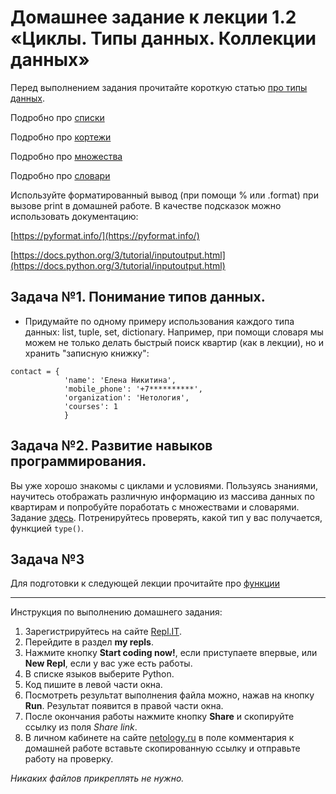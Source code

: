# Домашнее задание к лекции 1.2 «Циклы. Типы данных. Коллекции данных»

Перед выполнением задания прочитайте короткую статью [про типы данных](https://wombat.org.ua/AByteOfPython/data_structures.html).

Подробно про [списки](https://pythonworld.ru/tipy-dannyx-v-python/spiski-list-funkcii-i-metody-spiskov.html)

Подробно про [кортежи](https://pythonworld.ru/tipy-dannyx-v-python/kortezhi-tuple.html)

Подробно про [множества](https://pythonworld.ru/tipy-dannyx-v-python/mnozhestva-set-i-frozenset.html)

Подробно про [словари](https://pythonworld.ru/tipy-dannyx-v-python/slovari-dict-funkcii-i-metody-slovarej.html)

Используйте форматированный вывод (при помощи % или .format) при вызове print в домашней работе. В качестве подсказок можно использовать документацию:

[https://pyformat.info/](https://pyformat.info/)

[https://docs.python.org/3/tutorial/inputoutput.html](https://docs.python.org/3/tutorial/inputoutput.html)


## Задача №1. Понимание типов данных.
   * Придумайте по одному примеру использования каждого типа данных: list, tuple, set, dictionary. Например, при помощи словаря мы можем не только делать быстрый поиск квартир (как в лекции), но и хранить "записную книжку":
```
contact = {
            'name': 'Елена Никитина',
            'mobile_phone': '+7**********',
            'organization': 'Нетология',
            'courses': 1
            }
```

## Задача №2. Развитие навыков программирования.
Вы уже хорошо знакомы с циклами и условиями. Пользуясь знаниями, научитесь отображать различную информацию из массива данных по квартирам и попробуйте поработать с множествами и словарями. Задание [здесь](https://repl.it/@shorstko/Zaghotovka-DZ2-1). 
Потренируйтесь проверять, какой тип у вас получается, функцией `type()`.

## Задача №3
Для подготовки к следующей лекции прочитайте про [функции](http://pythonicway.com/python-functions)

---
Инструкция по выполнению домашнего задания:

1. Зарегистрируйтесь на сайте [Repl.IT](https://repl.it/).
2. Перейдите в раздел **my repls**.
3. Нажмите кнопку **Start coding now!**, если приступаете впервые, или **New Repl**, если у вас уже есть работы.
4. В списке языков выберите Python.
5. Код пишите в левой части окна.
6. Посмотреть результат выполнения файла можно, нажав на кнопку **Run**. Результат появится в правой части окна.
7. После окончания работы нажмите кнопку **Share** и скопируйте ссылку из поля *Share link*.
8. В личном кабинете на сайте [netology.ru](http://netology.ru/) в поле комментария к домашней работе вставьте скопированную ссылку и отправьте работу на проверку.

*Никаких файлов прикреплять не нужно.*
